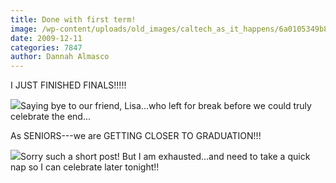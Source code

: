 ```yaml
---
title: Done with first term!
image: /wp-content/uploads/old_images/caltech_as_it_happens/6a0105349b8251970b01287648162f970c.jpg
date: 2009-12-11
categories: 7847
author: Dannah Almasco
---
```



I JUST FINISHED FINALS!!!!!

![](/old_images/caltech_as_it_happens/6a0105349b8251970b01287648193a970c.jpg)Saying bye to our friend, Lisa...who left for break before we could truly celebrate the end...

As SENIORS---we are GETTING CLOSER TO GRADUATION!!!


![](/old_images/caltech_as_it_happens/6a0105349b8251970b012876481bcb970c.jpg)Sorry such a short post! But I am exhausted...and need to take a quick nap so I can celebrate later tonight!!

